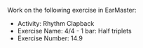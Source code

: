 Work on the following exercise in EarMaster:
- Activity: Rhythm Clapback
- Exercise Name: 4/4 - 1 bar: Half triplets
- Exercise Number: 14.9
